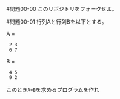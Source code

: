 #問題00-00
このリポジトリをフォークせよ。


#問題00-01
行列Aと行列Bを以下とする。

A =
``` 
 2 3
 6 7
```
B =
```
 4 5
 9 2
```
このとき`A+B`を求めるプログラムを作れ

